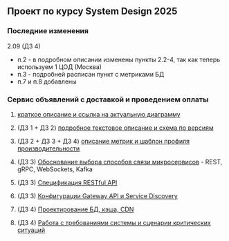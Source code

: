 ## Проект по курсу System Design 2025
### Последние изменения
2.09 (ДЗ 4)
- п.2 - в подробном описании изменены пункты 2.2-4, так как теперь используем 1 ЦОД (Москва)
- п.3 - подробней расписан пункт с метриками БД
- п.7 и п.8 добавлены
### Сервис объявлений с доставкой и проведением оплаты
1. [краткое описание и ссылка на актуальную диаграмму](main-project-system-design.md)
2. (ДЗ 1 + ДЗ 2) [подробное текстовое описание и схема по версиям](details-description.md)
3. (ДЗ 2 + ДЗ 3 + ДЗ 4) [описание метрик и шаблон профиля производительности](metrics-profile-template.md)

4. (ДЗ 3) [Обоснование выбора способов связи микросервисов](network-realisation.md) - REST, gRPC, WebSockets, Kafka
5. (ДЗ 3) [Спецификация RESTful API](restful-spec-order-service.yml) 
6. (ДЗ 3) [Конфигурации Gateway API и Service Discovery](service-discovery-and-gateway.md)
   
7. (ДЗ 4) [Проектирование БД, кэша, CDN](data-base-and-cache-architecture.md)
8. (ДЗ 4) [Работа с требованиями системы и сценарии критических ситуаций](system-requirements-and-scenarios.md) 